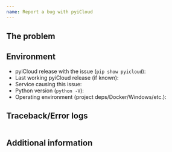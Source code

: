 ```yaml
---
name: Report a bug with pyiCloud
---
```

<!-- READ THIS FIRST:
  - Make sure you are running the latest version of pyiCloud before reporting an issue: https://github.com/picklepete/pyicloud/releases
  - Provide as many details as possible. Paste logs, configuration samples and code into the backticks.
  DO NOT DELETE ANY TEXT from this template! Otherwise, your issue may be closed without comment.
-->
## The problem
<!-- 
  Describe the issue you are experiencing here to communicate to the maintainers.
  Tell us what you were trying to do and what happened instead.
-->


## Environment
<!--
  Provide details about the versions you are using, which helps us to reproduce
  and find the issue quickly.
-->

- pyiCloud release with the issue (`pip show pyicloud`): 
- Last working pyiCloud release (if known): 
- Service causing this issue: 
- Python version (`python -V`): 
- Operating environment (project deps/Docker/Windows/etc.): 

## Traceback/Error logs
<!--
  If you come across any trace or error logs, please provide them.
-->

```shell

```

## Additional information

